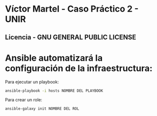 # Víctor Martel - Caso Práctico 2 - UNIR
## Licencia -  GNU GENERAL PUBLIC LICENSE
# Ansible automatizará la configuración de la infraestructura:
Para ejecutar un playbook:
```sh
ansible-playbook -i hosts NOMBRE DEL PLAYBOOK
```
Para crear un role:
```sh
ansible-galaxy init NOMBRE DEL ROL
```
